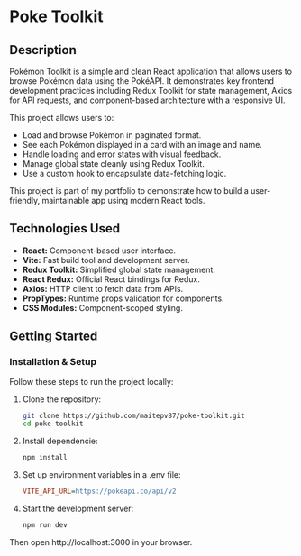 # Poke Toolkit

## Description

Pokémon Toolkit is a simple and clean React application that allows users to browse Pokémon data using the PokéAPI. It demonstrates key frontend development practices including Redux Toolkit for state management, Axios for API requests, and component-based architecture with a responsive UI.

This project allows users to:

- Load and browse Pokémon in paginated format.
- See each Pokémon displayed in a card with an image and name.
- Handle loading and error states with visual feedback.
- Manage global state cleanly using Redux Toolkit.
- Use a custom hook to encapsulate data-fetching logic.

This project is part of my portfolio to demonstrate how to build a user-friendly, maintainable app using modern React tools.

## Technologies Used

- **React:** Component-based user interface.
- **Vite:** Fast build tool and development server.
- **Redux Toolkit:** Simplified global state management.
- **React Redux:** Official React bindings for Redux.
- **Axios:** HTTP client to fetch data from APIs.
- **PropTypes:** Runtime props validation for components.
- **CSS Modules:** Component-scoped styling.

## Getting Started

### Installation & Setup

Follow these steps to run the project locally:

1. Clone the repository:

   ```bash
   git clone https://github.com/maitepv87/poke-toolkit.git
   cd poke-toolkit
   ```

2. Install dependencie:

   ```bash
   npm install
   ```

3. Set up environment variables in a .env file:

   ```ini
   VITE_API_URL=https://pokeapi.co/api/v2
   ```

4. Start the development server:

   ```bash
   npm run dev
   ```

Then open http://localhost:3000 in your browser.
